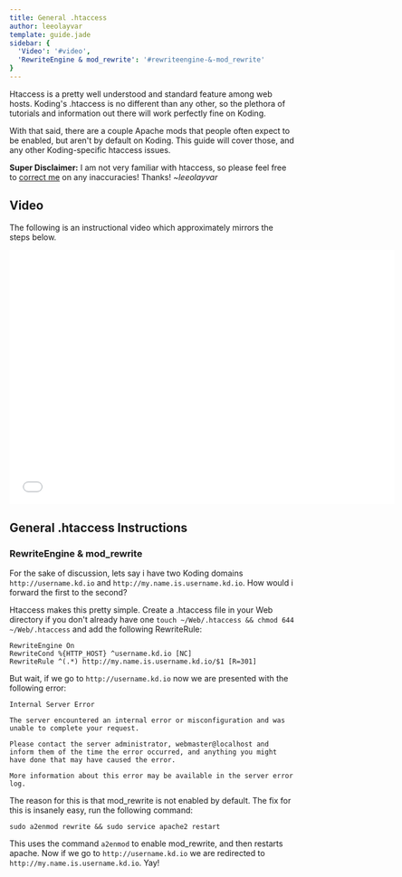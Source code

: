 ```yaml
---
title: General .htaccess
author: leeolayvar
template: guide.jade
sidebar: {
  'Video': '#video',
  'RewriteEngine & mod_rewrite': '#rewriteengine-&-mod_rewrite'
}
---
```



Htaccess is a pretty well understood and standard feature among web hosts.
Koding's .htaccess is no different than any other, so the plethora of
tutorials and information out there will work perfectly fine on Koding.

With that said, there are a couple Apache mods that people often expect to
be enabled, but aren't by default on Koding. This guide will cover those,
and any other Koding-specific htaccess issues.

**Super Disclaimer:** I am not very familiar with htaccess, so please feel
free to [correct me][0] on any inaccuracies! Thanks! *~leeolayvar*


## Video

The following is an instructional video which approximately
mirrors the steps below.

<iframe width="680" height="450" src="//www.youtube.com/embed/qR7Qtmf7BdQ" frameborder="0" allowfullscreen></iframe>



## General .htaccess Instructions

### RewriteEngine & mod_rewrite

For the sake of discussion, lets say i have two Koding domains
`http://username.kd.io` and `http://my.name.is.username.kd.io`. How would
i forward the first to the second?

Htaccess makes this pretty simple. Create a .htaccess file in your Web
directory if you don't already have one
`touch ~/Web/.htaccess && chmod 644 ~/Web/.htaccess` and add the
following RewriteRule:

```
RewriteEngine On
RewriteCond %{HTTP_HOST} ^username.kd.io [NC]
RewriteRule ^(.*) http://my.name.is.username.kd.io/$1 [R=301]
```

But wait, if we go to `http://username.kd.io` now we are presented with
the following error:

```
Internal Server Error

The server encountered an internal error or misconfiguration and was unable to complete your request.

Please contact the server administrator, webmaster@localhost and inform them of the time the error occurred, and anything you might have done that may have caused the error.

More information about this error may be available in the server error log.
```

The reason for this is that mod_rewrite is not enabled by default. The fix
for this is insanely easy, run the following command:

```
sudo a2enmod rewrite && sudo service apache2 restart
```

This uses the command `a2enmod` to enable mod_rewrite, and then restarts
apache. Now if we go to `http://username.kd.io` we are redirected to
`http://my.name.is.username.kd.io`. Yay!




<!--
## Additional Resources

If you are looking for .htaccess tutorials, the following links may be
handy. Feel free to [submit a link][0] if you know of a good tutorial!

- 
-->



[0]: https://github.com/koding/docs/issues/new

